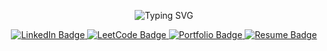 <p align="center">
  <img src="https://readme-typing-svg.demolab.com?font=Fira+Code&pause=1000&color=F78DA7&center=true&vCenter=true&width=435&lines=Hi%2C+I'm+Shreya+%F0%9F%92%96;Software+Engineer;Android+Developer;" alt="Typing SVG" />
</p>

<p align="center">

  <!-- LinkedIn -->
  <a href="https://www.linkedin.com/in/shreya-garg-281aa7219/" target="_blank">
<img src="https://img.shields.io/badge/LinkedIn-0077B5?style=for-the-badge&logo=linkedin&logoColor=white" alt="LinkedIn Badge"/>

  </a>

  <!-- LeetCode -->
  <a href="https://www.linkedin.com/in/shreya-garg-281aa7219/" target="_blank">
    <img src="https://img.shields.io/badge/-LeetCode-000000?style=for-the-badge&logo=leetcode&logoColor=black" alt="LeetCode Badge"/>
  </a>

  <!-- Portfolio -->
  <a href="https://yourportfolio.com](https://github.com/shreyagargg" target="_blank">
    <img src="https://img.shields.io/badge/-Portfolio-ff69b4?style=for-the-badge&logo=vercel&logoColor=white" alt="Portfolio Badge"/>
  </a>

  <!-- Resume -->
  <a href="https://drive.google.com/file/d/1pEO8HyDonvd-1KLFg_XWfjBtaxzJ4ntS/view?usp=sharing" target="_blank">
    <img src="https://img.shields.io/badge/-Resume-d3a4ff?style=for-the-badge&logo=googledrive&logoColor=black" alt="Resume Badge"/>
  </a>

</p>
